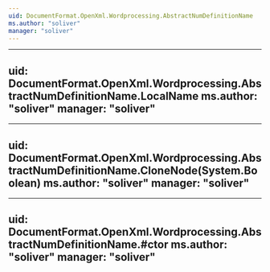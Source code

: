 ```yaml
---
uid: DocumentFormat.OpenXml.Wordprocessing.AbstractNumDefinitionName
ms.author: "soliver"
manager: "soliver"
---
```


---
uid: DocumentFormat.OpenXml.Wordprocessing.AbstractNumDefinitionName.LocalName
ms.author: "soliver"
manager: "soliver"
---

---
uid: DocumentFormat.OpenXml.Wordprocessing.AbstractNumDefinitionName.CloneNode(System.Boolean)
ms.author: "soliver"
manager: "soliver"
---

---
uid: DocumentFormat.OpenXml.Wordprocessing.AbstractNumDefinitionName.#ctor
ms.author: "soliver"
manager: "soliver"
---
